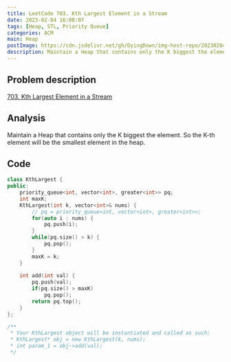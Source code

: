 ```yaml
---
title: LeetCode 703. Kth Largest Element in a Stream
date: 2023-02-04 16:08:07
tags: [Heap, STL, Priority Queue]
categories: ACM
main: Heap
postImage: https://cdn.jsdelivr.net/gh/DyingDown/img-host-repo/202302041618030.jpg
description: Maintain a Heap that contains only the K biggest the element.
---
```


## Problem description

[703. Kth Largest Element in a Stream](https://leetcode.com/problems/kth-largest-element-in-a-stream/)

## Analysis

Maintain a Heap that contains only the K biggest the element.  So the K-th element will be the smallest element in the heap.

## Code

```c++
class KthLargest {
public:
    priority_queue<int, vector<int>, greater<int>> pq;
    int maxK;
    KthLargest(int k, vector<int>& nums) {
        // pq = priority_queue<int, vector<int>, greater<int>>;
        for(auto i : nums) {
            pq.push(i);
        }
        while(pq.size() > k) {
            pq.pop();
        }
        maxK = k;
    }
    
    int add(int val) {
        pq.push(val);
        if(pq.size() > maxK)
            pq.pop();
        return pq.top();
    }
};

/**
 * Your KthLargest object will be instantiated and called as such:
 * KthLargest* obj = new KthLargest(k, nums);
 * int param_1 = obj->add(val);
 */
```

